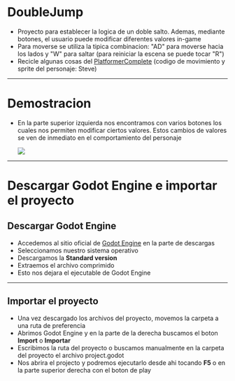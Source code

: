 # DoubleJump
* Proyecto para establecer la logica de un doble salto. Ademas, mediante botones, el usuario puede modificar diferentes valores in-game
* Para moverse se utiliza la tipica combinacion: "AD" para moverse hacia los lados y "W" para saltar (para reiniciar la escena se puede tocar "R")
* Recicle algunas cosas del [PlatformerComplete](https://github.com/MarcoPaoletta/PlatformerComplete) (codigo de movimiento y sprite del personaje: Steve)
---
# Demostracion
* En la parte superior izquierda nos encontramos con varios botones los cuales nos permiten modificar ciertos valores. Estos cambios de valores se ven de inmediato en el comportamiento del personaje

  <img src=https://github.com/MarcoPaoletta/DoubleJump/blob/master/assets/Demostration.mp4>
---
# Descargar Godot Engine e importar el proyecto


## Descargar Godot Engine

* Accedemos al sitio oficial de [Godot Engine](https://godotengine.org/download) en la parte de descargas
* Seleccionamos nuestro sistema operativo
* Descargamos la **Standard version**
* Extraemos el archivo comprimido
* Esto nos dejara el ejecutable de Godot Engine

---

## Importar el proyecto

* Una vez descargado los archivos del proyecto, movemos la carpeta a una ruta de preferencia
* Abrimos Godot Engine y en la parte de la derecha buscamos el boton **Import** o **Importar**
* Escribimos la ruta del proyecto o buscamos manualmente en la carpeta del proyecto el archivo project.godot 
* Nos abrira el projecto y podremos ejecutarlo desde ahi tocando **F5** o en la parte superior derecha con el boton de play
